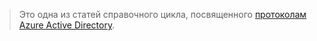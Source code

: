 > Это одна из статей справочного цикла, посвященного [протоколам Azure Active Directory](../articles/active-directory/active-directory-protocols.md).
> 
> 

<!---HONumber=AcomDC_0601_2016-->